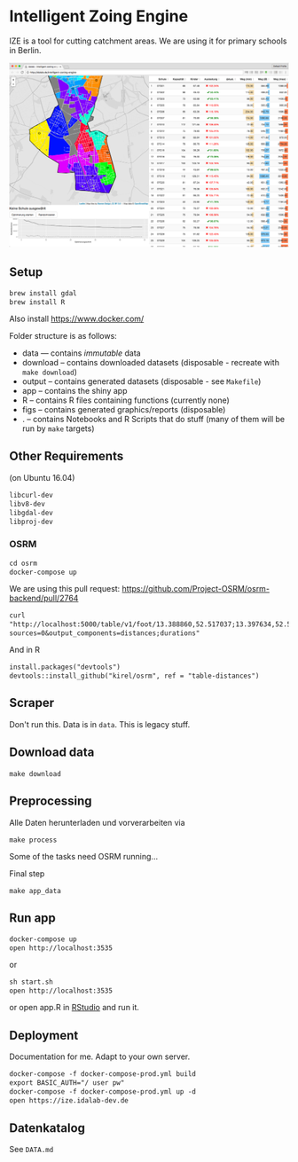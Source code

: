 # Intelligent Zoing Engine

IZE is a tool for cutting catchment areas. We are using it for primary schools in Berlin.

![](screenshot.png)

## Setup

    brew install gdal
    brew install R

Also install https://www.docker.com/

Folder structure is as follows:
- data — contains _immutable_ data
- download – contains downloaded datasets (disposable - recreate with `make download`)
- output – contains generated datasets (disposable - see `Makefile`)
- app – contains the shiny app
- R – contains R files containing functions (currently none)
- figs – contains generated graphics/reports (disposable)
- . – contains Notebooks and R Scripts that do stuff (many of them will be run by `make` targets)

## Other Requirements

(on Ubuntu 16.04)

    libcurl-dev
    libv8-dev
    libgdal-dev
    libproj-dev

### OSRM

	cd osrm
	docker-compose up

We are using this pull request: https://github.com/Project-OSRM/osrm-backend/pull/2764

	curl "http://localhost:5000/table/v1/foot/13.388860,52.517037;13.397634,52.529407;13.428555,52.523219?sources=0&output_components=distances;durations"

And in R

    install.packages("devtools")
    devtools::install_github("kirel/osrm", ref = "table-distances")

## Scraper

Don't run this. Data is in `data`. This is legacy stuff.

## Download data

    make download

## Preprocessing

Alle Daten herunterladen und vorverarbeiten via

    make process

Some of the tasks need OSRM running...

Final step

    make app_data

## Run app

    docker-compose up
    open http://localhost:3535

or

    sh start.sh
    open http://localhost:3535

or open app.R in [RStudio](https://www.rstudio.com/) and run it.

## Deployment

Documentation for me. Adapt to your own server.

    docker-compose -f docker-compose-prod.yml build
    export BASIC_AUTH="/ user pw"
    docker-compose -f docker-compose-prod.yml up -d
    open https://ize.idalab-dev.de

## Datenkatalog

See `DATA.md`
